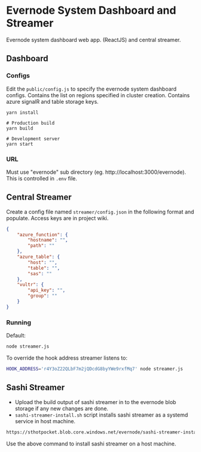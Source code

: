 # Evernode System Dashboard and Streamer
Evernode system dashboard web app. (ReactJS) and central streamer.

## Dashboard

### Configs
Edit the `public/config.js` to specify the evernode system dashboard configs.
Contains the list on regions specified in cluster creation.
Contains azure signalR and table storage keys.

```
yarn install

# Production build
yarn build

# Development server
yarn start
```

### URL
Must use "evernode" sub directory (eg. http://localhost:3000/evernode). This is controlled in `.env` file.


## Central Streamer

Create a config file named `streamer/config.json` in the following format and populate. Access keys are in project wiki.
```json
{
    "azure_function": {
        "hostname": "",
        "path": ""
    },
    "azure_table": {
        "host": "",
        "table": "",
        "sas": ""
    },
    "vultr": {
        "api_key": "",
        "group": ""
    }
}
```
### Running

Default:
```bash
node streamer.js
```
To override the hook address streamer listens to:
```bash
HOOK_ADDRESS='r4Y3oZ22QLbF7m2jQDcdG8byYWe9rxfMq7' node streamer.js
```

## Sashi Streamer
- Upload the build output of sashi streamer in to the evernode blob storage if any new changes are done.
- `sashi-streamer-install.sh` script installs sashi streamer as a systemd service in host machine.

```bash
https://sthotpocket.blob.core.windows.net/evernode/sashi-streamer-install.sh | bash
```
Use the above command to install sashi streamer on a host machine.
